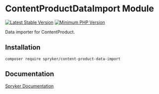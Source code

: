 # ContentProductDataImport Module
[![Latest Stable Version](https://poser.pugx.org/spryker/content-product-data-import/v/stable.svg)](https://packagist.org/packages/spryker/content-product-data-import)
[![Minimum PHP Version](https://img.shields.io/badge/php-%3E%3D%207.4-8892BF.svg)](https://php.net/)

Data importer for ContentProduct.

## Installation

```
composer require spryker/content-product-data-import
```

## Documentation

[Spryker Documentation](https://documentation.spryker.com)

